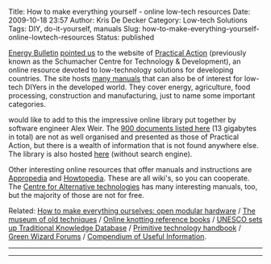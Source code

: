 Title: How to make everything yourself - online low-tech resources
Date: 2009-10-18 23:57
Author: Kris De Decker
Category: Low-tech Solutions
Tags: DIY, do-it-yourself, manuals
Slug: how-to-make-everything-yourself-online-lowtech-resources
Status: published



[Energy Bulletin](http://www.energybulletin.net/) [pointed
us](http://www.energybulletin.net/node/50309) to the website of
[Practical Action](http://practicalaction.org/home) (previously known as
the Schumacher Centre for Technology & Development), an online resource
devoted to low-technology solutions for developing countries. The site
hosts [many
manuals](http://practicalaction.org/practicalanswers/categories.php)
that can also be of interest for low-tech DIYers in the developed world.
They cover energy, agriculture, food processing, construction and
manufacturing, just to name some important categories.


would like to add to this the impressive online library put together by
software engineer Alex Weir. The [900 documents listed
here](http://www.cd3wd.com/cd3wd_40/cd3wd/index.htm) (13 gigabytes in
total) are not as well organised and presented as those of Practical
Action, but there is a wealth of information that is not found anywhere
else. The library is also hosted
[here](http://www.fastonline.org/CD3WD_40/CD3WD/INDEX.HTM) (without
search engine).


Other interesting online resources that offer manuals and instructions
are [Appropedia](http://www.appropedia.org/Welcome_to_Appropedia) and
[Howtopedia](http://www.howtopedia.org/en/Main_Page). These are all
wiki's, so you can cooperate. The [Centre for Alternative
technologies](http://www.cat.org.uk/index.tmpl?refer=index&init=1) has
many interesting manuals, too, but the majority of those are not for
free.

Related: [How to make everything ourselves: open modular
hardware]({filename}/posts/how-to-make-everything-ourselves-open-modular-hardware.md)
/ [The museum of old
techniques]({filename}/posts/the-museum-of-old-techniques.md)
/ [Online knotting reference
books]({filename}/posts/how-to-tie-the-world-together-online-knotting-reference-books.md)
/ [UNESCO sets up Traditional Knowledge
Database]({filename}/posts/unesco-sets-up-international-traditional-knowledge-database.md)
/ [Primitive technology
handbook](http://www.notechmagazine.com/2010/02/primitive-technology-handbook.html)
/ [Green Wizard
Forums](http://www.notechmagazine.com/2010/09/green-wizards.html) /
[Compendium of Useful
Information](http://www.notechmagazine.com/2010/09/compendium-of-useful-information.html).

----------------------------------------------------------------------------------------------------------------------------------------------

  

  

  

----------------------------------------------------------------------------------------------------------------------------------------------
